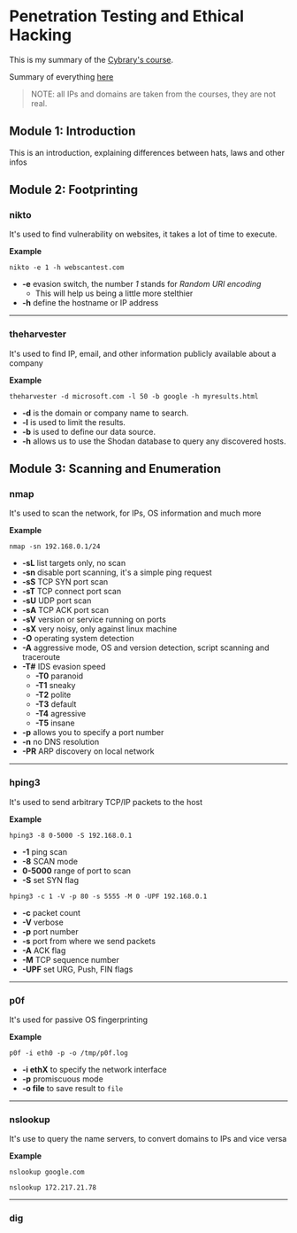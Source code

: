 # Penetration Testing and Ethical Hacking

This is my summary of the [Cybrary's
course](https://app.cybrary.it/browse/course/ethical-hacking).

Summary of everything
[here](https://assets.ctfassets.net/kvf8rpi09wgk/1AdxrpIGkHnVVu4DFpZPP4/78506551e2c6c65e4e39ebbfe3f6e6c9/Penetration_Testing_and_Ethical_Hacking_Study_Guide__1_.pdf)

> NOTE: all IPs and domains are taken from the courses, they are not real.

## Module 1: Introduction

This is an introduction, explaining differences between hats, laws and other
infos

## Module 2: Footprinting

### nikto

It's used to find vulnerability on websites, it takes a lot of time to execute.

**Example**

`nikto -e 1 -h webscantest.com`

- **-e** evasion switch, the number *1* stands for *Random URI encoding*
    - This will help us being a little more stelthier
- **-h** define the hostname or IP address

---

### theharvester

It's used to find IP, email, and other information publicly available about a
company

**Example**

`theharvester -d microsoft.com -l 50 -b google -h myresults.html`

- **-d** is the domain or company name to search.
- **-l** is used to limit the results.
- **-b** is used to define our data source.
- **-h** allows us to use the Shodan database to query any discovered hosts.


## Module 3: Scanning and Enumeration

### nmap

It's used to scan the network, for IPs, OS information and much more

**Example**

`nmap -sn 192.168.0.1/24`

- **-sL** list targets only, no scan
- **-sn** disable port scanning, it's a simple ping request
- **-sS** TCP SYN port scan
- **-sT** TCP connect port scan
- **-sU** UDP port scan
- **-sA** TCP ACK port scan
- **-sV** version or service running on ports
- **-sX** very noisy, only against linux machine
- **-O** operating system detection
- **-A** aggressive mode, OS and version detection, script scanning and traceroute
- **-T#** IDS evasion speed
    - **-T0** paranoid
    - **-T1** sneaky
    - **-T2** polite
    - **-T3** default
    - **-T4** agressive
    - **-T5** insane
- **-p** allows you to specify a port number
- **-n** no DNS resolution
- **-PR** ARP discovery on local network

---

### hping3

It's used to send arbitrary TCP/IP packets to the host

**Example**

`hping3 -8 0-5000 -S 192.168.0.1`

- **-1** ping scan
- **-8** SCAN mode
- **0-5000** range of port to scan
- **-S** set SYN flag

`hping3 -c 1 -V -p 80 -s 5555 -M 0 -UPF 192.168.0.1`

- **-c** packet count
- **-V** verbose
- **-p** port number
- **-s** port from where we send packets
- **-A** ACK flag
- **-M** TCP sequence number
- **-UPF** set URG, Push, FIN flags

---

### p0f

It's used for passive OS fingerprinting

**Example**

`p0f -i eth0 -p -o /tmp/p0f.log`

- **-i ethX** to specify the network interface
- **-p** promiscuous mode
- **-o file** to save result to `file`

---

### nslookup

It's use to query the name servers, to convert domains to IPs and vice versa

**Example**

`nslookup google.com`

`nslookup 172.217.21.78`

---

### dig
